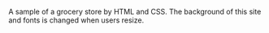 A sample of a grocery store by HTML and CSS. The background of this site and fonts is changed when users resize.
